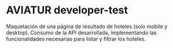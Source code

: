 # AVIATUR developer-test
Maquetación de una página de resultado de hoteles (solo mobile y desktop). Consumo de la API desarrollada, implementando las funcionalidades necesarias para listar y filtrar los hoteles.
